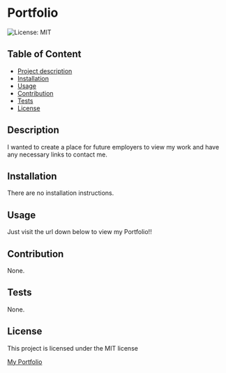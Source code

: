 

  # Portfolio
  ![License: MIT](https://img.shields.io/badge/License-MIT-blue.svg)

  ## Table of Content
  - [Project description](#Description)
  - [Installation](#Installation)
  - [Usage](#Usage)
  - [Contribution](#Contribution)
  - [Tests](#Test)
  - [License](#license)

  ## Description
  I wanted to create a place for future employers to view my work and have any necessary links to contact me.

  ## Installation
  There are no installation instructions.

  ## Usage
  Just visit the url down below to view my Portfolio!!

  ## Contribution
  None.
  
  ## Tests
  None.

  ## License
This project is licensed under the MIT license
   
[My Portfolio](https://harmonious-crostata-7644b2.netlify.app/)
